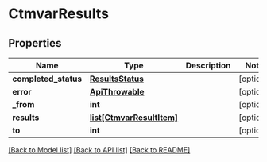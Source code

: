 # CtmvarResults

## Properties
Name | Type | Description | Notes
------------ | ------------- | ------------- | -------------
**completed_status** | [**ResultsStatus**](ResultsStatus.md) |  | [optional] 
**error** | [**ApiThrowable**](ApiThrowable.md) |  | [optional] 
**_from** | **int** |  | [optional] 
**results** | [**list[CtmvarResultItem]**](CtmvarResultItem.md) |  | [optional] 
**to** | **int** |  | [optional] 

[[Back to Model list]](../README.md#documentation-for-models) [[Back to API list]](../README.md#documentation-for-api-endpoints) [[Back to README]](../README.md)


